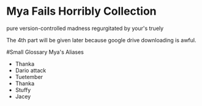 # Mya Fails Horribly Collection
 pure version-controlled madness regurgitated by your's truely

The 4th part will be given later because google drive downloading is awful.

#Small Glossary
Mya's Aliases
* Thanka
* Dario attack
* Tuetember
* Thanka
* Stuffy
* Jacey
